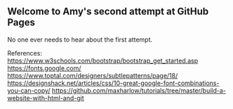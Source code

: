 ## Welcome to Amy's second attempt at GitHub Pages
No one ever needs to hear about the first attempt.

References:
https://www.w3schools.com/bootstrap/bootstrap_get_started.asp
https://fonts.google.com/
https://www.toptal.com/designers/subtlepatterns/page/18/
https://designshack.net/articles/css/10-great-google-font-combinations-you-can-copy/
https://github.com/maxharlow/tutorials/tree/master/build-a-website-with-html-and-git
